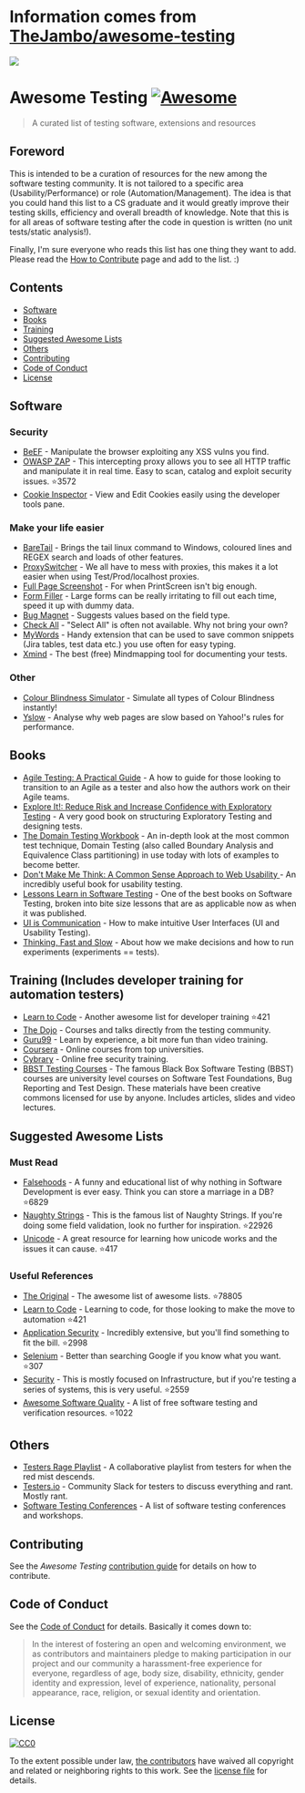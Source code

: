 # Information comes from [TheJambo/awesome-testing](https://github.com/TheJambo/awesome-testing)
![](https://github.com/TheJambo/awesome-testing/blob/master/resources/AwesomeTesting.jpg?raw=true)
# Awesome Testing [![Awesome](https://cdn.rawgit.com/sindresorhus/awesome/d7305f38d29fed78fa85652e3a63e154dd8e8829/media/badge.svg)](https://github.com/sindresorhus/awesome)
> A curated list of testing software, extensions and resources

## Foreword
This is intended to be a curation of resources for the new among the software testing community. It is not tailored to a specific area (Usability/Performance) or role (Automation/Management). The idea is that you could hand this list to a CS graduate and it would greatly improve their testing skills, efficiency and overall breadth of knowledge. Note that this is for all areas of software testing after the code in question is written (no unit tests/static analysis!).

Finally, I'm sure everyone who reads this list has one thing they want to add. Please read the [How to Contribute](https://github.com/TheJambo/awesome-testing/blob/master/CONTRIBUTING.md) page and add to the list. :)

## Contents

- [Software](#software)
- [Books](#books)
- [Training](#training)
- [Suggested Awesome Lists](#suggested-awesome-lists)
- [Others](#Others)
- [Contributing](#contributing)
- [Code of Conduct](#code-of-conduct)
- [License](#license)


## Software

### Security
- [BeEF](http://beefproject.com/) - Manipulate the browser exploiting any XSS vulns you find.
- [OWASP ZAP](https://github.com/zaproxy/zaproxy) - This intercepting proxy allows you to see all HTTP traffic and manipulate it in real time. Easy to scan, catalog and exploit security issues. :star:3572
- [Cookie Inspector](https://chrome.google.com/webstore/detail/cookie-inspector/jgbbilmfbammlbbhmmgaagdkbkepnijn) - View and Edit Cookies easily using the developer tools pane.

### Make your life easier
- [BareTail](https://www.baremetalsoft.com/baretail/) - Brings the tail linux command to Windows, coloured lines and REGEX search and loads of other features.
- [ProxySwitcher](https://chrome.google.com/webstore/detail/proxy-switcher-manager/onnfghpihccifgojkpnnncpagjcdbjod) - We all have to mess with proxies, this makes it a lot easier when using Test/Prod/localhost proxies.
- [Full Page Screenshot](https://chrome.google.com/webstore/detail/full-page-screen-capture/fdpohaocaechififmbbbbbknoalclacl) - For when PrintScreen isn't big enough.
- [Form Filler](https://chrome.google.com/webstore/detail/form-filler/bnjjngeaknajbdcgpfkgnonkmififhfo) - Large forms can be really irritating to fill out each time, speed it up with dummy data.
- [Bug Magnet](https://chrome.google.com/webstore/detail/bug-magnet/efhedldbjahpgjcneebmbolkalbhckfi) - Suggests values based on the field type.
- [Check All](https://chrome.google.com/webstore/detail/check-all/hcajloodonmplhncgandpgjgagckkdhn) - "Select All" is often not available. Why not bring your own?
- [MyWords](https://addons.mozilla.org/en-US/firefox/addon/mywords/) - Handy extension that can be used to save common snippets (Jira tables, test data etc.) you use often for easy typing.
- [Xmind](http://www.xmind.net/) - The best (free) Mindmapping tool for documenting your tests.

### Other
- [Colour Blindness Simulator](https://altreus.github.io/colourblind/) - Simulate all types of Colour Blindness instantly!
- [Yslow](http://yslow.org/) - Analyse why web pages are slow based on Yahoo!'s rules for performance.

## Books
- [Agile Testing: A Practical Guide](https://www.amazon.com/Agile-Testing-Practical-Guide-Testers/dp/0321534468/) - A how to guide for those looking to transition to an Agile as a tester and also how the authors work on their Agile teams.
- [Explore It!: Reduce Risk and Increase Confidence with Exploratory Testing](https://www.amazon.com/Explore-Increase-Confidence-Exploratory-Testing/dp/1937785025) - A very good book on structuring Exploratory Testing and designing tests.
- [The Domain Testing Workbook](https://www.amazon.com/Domain-Testing-Workbook-Cem-Kaner/dp/0989811905) - An in-depth look at the most common test technique, Domain Testing (also called Boundary Analysis and Equivalence Class partitioning) in use today with lots of examples to become better.
- [Don't Make Me Think: A Common Sense Approach to Web Usability ](https://www.amazon.co.uk/d/Books/Dont-Make-Me-Think-Usability/0321965515/) - An incredibly useful book for usability testing.
- [Lessons Learn in Software Testing](https://www.amazon.com/Lessons-Learned-Software-Testing-Context-Driven/dp/0471081124/) - One of the best books on Software Testing, broken into bite size lessons that are as applicable now as when it was published.
- [UI is Communication](https://www.amazon.co.uk/UI-Communication-Intuitive-Interfaces-Effective/dp/0123969808) - How to make intuitive User Interfaces (UI and Usability Testing).
- [Thinking, Fast and Slow](https://www.amazon.co.uk/Thinking-Fast-Slow-Daniel-Kahneman/dp/0141033576) - About how we make decisions and how to run experiments (experiments == tests).

## Training (Includes developer training for automation testers)
- [Learn to Code](https://github.com/karlhorky/learn-to-program) - Another awesome list for developer training :star:421
- [The Dojo](https://dojo.ministryoftesting.com/) - Courses and talks directly from the testing community.
- [Guru99](http://www.guru99.com/) - Learn by experience, a bit more fun than video training.
- [Coursera](https://www.coursera.org/) - Online courses from top universities.
- [Cybrary](https://www.cybrary.it/) - Online free security training.
- [BBST Testing Courses](http://testingeducation.org/BBST/) - The famous Black Box Software Testing (BBST) courses are university level courses on Software Test Foundations, Bug Reporting and Test Design. These materials have been creative commons licensed for use by anyone. Includes articles, slides and video lectures. 


## Suggested Awesome Lists

### Must Read
- [Falsehoods](https://github.com/kdeldycke/awesome-falsehood) - A funny and educational list of why nothing in Software Development is ever easy. Think you can store a marriage in a DB? :star:6829
- [Naughty Strings](https://github.com/minimaxir/big-list-of-naughty-strings) - This is the famous list of Naughty Strings. If you're doing some field validation, look no further for inspiration. :star:22926
- [Unicode](https://github.com/jagracey/Awesome-Unicode) - A great resource for learning how unicode works and the issues it can cause. :star:417

### Useful References
- [The Original](https://github.com/sindresorhus/awesome) - The awesome list of awesome lists. :star:78805
- [Learn to Code](https://github.com/karlhorky/learn-to-program) - Learning to code, for those looking to make the move to automation :star:421
- [Application Security](https://github.com/paragonie/awesome-appsec) - Incredibly extensive, but you'll find something to fit the bill. :star:2998
- [Selenium](https://github.com/christian-bromann/awesome-selenium) - Better than searching Google if you know what you want. :star:307
- [Security](https://github.com/sbilly/awesome-security) - This is mostly focused on Infrastructure, but if you're testing a series of systems, this is very useful. :star:2559
- [Awesome Software Quality](https://github.com/ligurio/awesome-software-quality) - A list of free software testing and verification resources. :star:1022

## Others
- [Testers Rage Playlist](https://play.spotify.com/user/sanchezni/playlist/5yzT0HrymwEeO8ckqgkPiW) - A collaborative playlist from testers for when the red mist descends.
- [Testers.io](http://www.testers.io/) - Community Slack for testers to discuss everything and rant. Mostly rant.
- [Software Testing Conferences](http://testingconferences.org/) - A list of software testing conferences and workshops.

## Contributing
See the *Awesome Testing* [contribution guide](CONTRIBUTING.md) for details on how to contribute.

## Code of Conduct
See the [Code of Conduct](CODE-OF-CONDUCT.md) for details. Basically it comes down to:
>In the interest of fostering an open and welcoming environment, we as
contributors and maintainers pledge to making participation in our project and
our community a harassment-free experience for everyone, regardless of age, body
size, disability, ethnicity, gender identity and expression, level of experience,
nationality, personal appearance, race, religion, or sexual identity and orientation.


## License
[![CC0](http://mirrors.creativecommons.org/presskit/buttons/88x31/svg/cc-zero.svg)](https://creativecommons.org/publicdomain/zero/1.0/)

To the extent possible under law, [the
contributors](https://github.com/jagracey/Awesome-Unicode/graphs/contributors)
have waived all copyright and related or neighboring rights to this work. See the
[license file](LICENSE) for details.

